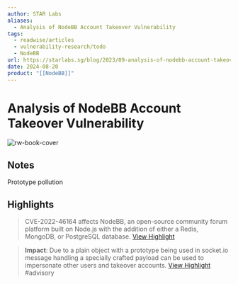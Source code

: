 ```yaml
---
author: STAR Labs
aliases:
  - Analysis of NodeBB Account Takeover Vulnerability
tags:
  - readwise/articles
  - vulnerability-research/todo
  - NodeBB
url: https://starlabs.sg/blog/2023/09-analysis-of-nodebb-account-takeover-vulnerability-cve-2022-46164/
date: 2024-08-20
product: "[[NodeBB]]"
---
```

# Analysis of NodeBB Account Takeover Vulnerability

![rw-book-cover](https://starlabs.sg/logo-white.png)

## Notes
Prototype pollution

## Highlights


> CVE-2022-46164 affects NodeBB, an open-source community forum platform built on Node.js with the addition of either a Redis, MongoDB, or PostgreSQL database.
> [View Highlight](https://read.readwise.io/read/01hbtzb1em7m12twwb4b02a77q)



> **Impact**: Due to a plain object with a prototype being used in socket.io message handling a specially crafted payload can be used to impersonate other users and takeover accounts.
> [View Highlight](https://read.readwise.io/read/01hbtzb9x02fxprtt3p09b63a0)
> #advisory 

